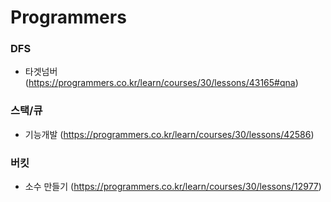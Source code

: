 # Programmers

### DFS 
- 타겟넘버 (https://programmers.co.kr/learn/courses/30/lessons/43165#qna) 

### 스택/큐 
- 기능개발 (https://programmers.co.kr/learn/courses/30/lessons/42586)

### 버킷 
- 소수 만들기 (https://programmers.co.kr/learn/courses/30/lessons/12977)
